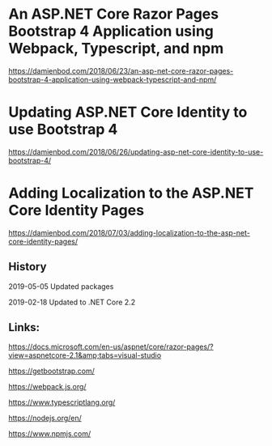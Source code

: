 # An ASP.NET Core Razor Pages Bootstrap 4 Application using Webpack, Typescript, and npm

https://damienbod.com/2018/06/23/an-asp-net-core-razor-pages-bootstrap-4-application-using-webpack-typescript-and-npm/

# Updating ASP.NET Core Identity to use Bootstrap 4

https://damienbod.com/2018/06/26/updating-asp-net-core-identity-to-use-bootstrap-4/

# Adding Localization to the ASP.NET Core Identity Pages

https://damienbod.com/2018/07/03/adding-localization-to-the-asp-net-core-identity-pages/


## History

2019-05-05 Updated packages

2019-02-18 Updated to .NET Core 2.2

## Links:

https://docs.microsoft.com/en-us/aspnet/core/razor-pages/?view=aspnetcore-2.1&amp;tabs=visual-studio

https://getbootstrap.com/

https://webpack.js.org/

https://www.typescriptlang.org/

https://nodejs.org/en/

https://www.npmjs.com/
